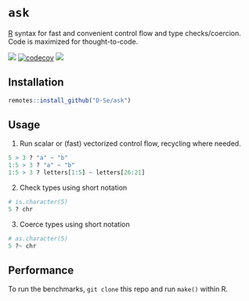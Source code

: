 # `ask`
[R][] syntax for fast and convenient control flow and type checks/coercion.
Code is maximized for thought-to-code.

[![](https://img.shields.io/badge/lifecycle-experimental-orange.svg)](https://lifecycle.r-lib.org/articles/stages.html#experimental)
[![codecov](https://codecov.io/gh/D-Se/ask/branch/main/graph/badge.svg?token=R667MDR4M4)](https://codecov.io/gh/D-Se/ask)
[![](https://img.shields.io/github/languages/code-size/D-Se/ask.svg)](https://github.com/D-Se/ask)

## Installation 

```r
remotes::install_github("D-Se/ask")
```

## Usage

1. Run scalar or (fast) vectorized control flow, recycling where needed.
```r
5 > 3 ? "a" ~ "b"
1:5 > 3 ? "a" ~ "b"
1:5 > 3 ? letters[1:5] ~ letters[26:21]
```

2. Check types using short notation
```r
# is.character(5)
5 ? chr
```

3. Coerce types using short notation
```r
# as.character(5)
5 ?~ chr
```
## Performance
To run the benchmarks, `git clone` this repo and run `make()` within R.

[R]: https://www.r-project.org/
